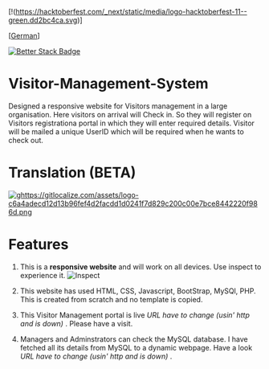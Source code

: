 [!(https://hacktoberfest.com/_next/static/media/logo-hacktoberfest-11--green.dd2bc4ca.svg)]

[[German](https://github.com/T1z3n/Visitor-Management-System/blob/master/de-DE/README.md)]

[![Better Stack Badge](https://uptime.betterstack.com/status-badges/v3/monitor/1gx66.svg)](https://uptime.betterstack.com/?utm_source=status_badge)
# Visitor-Management-System

Designed a responsive website for Visitors management in a large organisation. Here visitors on arrival will Check in. So they will register on Visitors registrationa portal in which they will enter required details. Visitor will be mailed a unique UserID which will be required when he wants to check out.

# Translation (BETA)
[![ghttps://gitlocalize.com/assets/logo-c6a4adecd12d13b96fef4d2facdd1d0241f7d829c200c00e7bce8442220f986d.png](https://gitlocalize.com/repo/9792/whole_project/badge.svg)](https://gitlocalize.com/repo/9792?utm_source=badge)

# Features

1) This is a <b>responsive website</b> and will work on all devices. Use inspect to experience it.
![Inspect](https://i.imgur.com/CtRWDds.png)

2) This website has used HTML, CSS, Javascript, BootStrap, MySQl, PHP. This is created from scratch and no template is copied.

3) This Visitor Management portal is live <i> URL have to change (usin' http and is down) </i>. Please have a visit.

4) Managers and Adminstrators can check the MySQL database. I have fetched all its details from MySQL to a dynamic webpage. Have a look <i> URL have to change (usin' http and is down) </i>.
